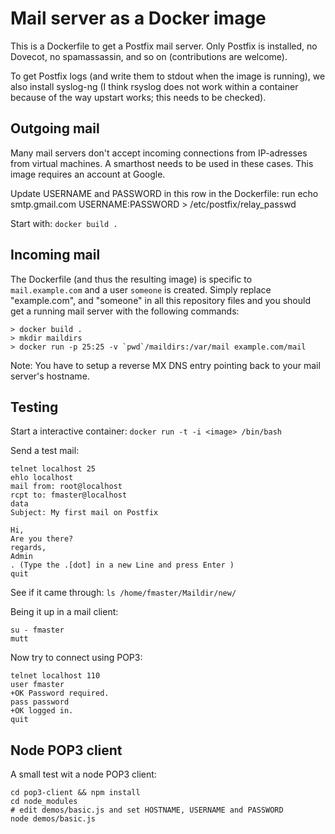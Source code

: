 Mail server as a Docker image
============================

This is a Dockerfile to get a Postfix mail server. Only Postfix is installed,
no Dovecot, no spamassassin, and so on (contributions are welcome).

To get Postfix logs (and write them to stdout when the image is running), we
also install syslog-ng (I think rsyslog does not work within a container
because of the way upstart works; this needs to be checked).


Outgoing mail
------------
Many mail servers don't accept incoming connections from IP-adresses
from virtual machines. A smarthost needs to be used in these cases. This
image requires an account at Google. 

Update USERNAME and PASSWORD in this row in the Dockerfile: 
run echo smtp.gmail.com USERNAME:PASSWORD > /etc/postfix/relay_passwd

Start with: `docker build .`


Incoming mail
-------------

The Dockerfile (and thus the resulting image) is specific to
`mail.example.com` and a user `someone` is created. Simply replace
"example.com", and "someone" in all this repository files and you should get a
running mail server with the following commands:

    > docker build .
    > mkdir maildirs
    > docker run -p 25:25 -v `pwd`/maildirs:/var/mail example.com/mail

Note: You have to setup a reverse MX DNS entry pointing back to your mail server's
hostname.


Testing
------

Start a interactive container: `docker run -t -i <image> /bin/bash`

Send a test mail:

```
telnet localhost 25
ehlo localhost
mail from: root@localhost
rcpt to: fmaster@localhost
data
Subject: My first mail on Postfix

Hi,
Are you there?
regards,
Admin
. (Type the .[dot] in a new Line and press Enter )
quit
```


See if it came through: `ls /home/fmaster/Maildir/new/`

Being it up in a mail client:

```
su - fmaster
mutt
```


Now try to connect using POP3:

```
telnet localhost 110
user fmaster
+OK Password required.
pass password
+OK logged in.
quit
```


Node POP3 client
---------------

A small test wit a node POP3 client:

```
cd pop3-client && npm install
cd node_modules
# edit demos/basic.js and set HOSTNAME, USERNAME and PASSWORD
node demos/basic.js
```
